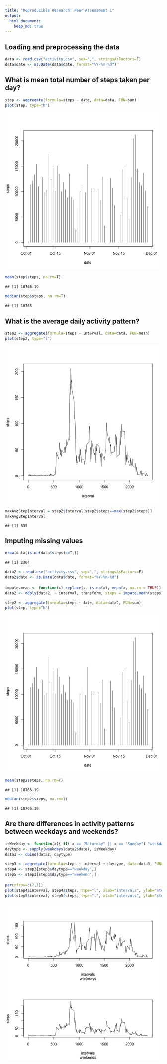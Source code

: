 ```yaml
---
title: "Reproducible Research: Peer Assessment 1"
output: 
  html_document:
    keep_md: true
---
```



## Loading and preprocessing the data


```r
data <- read.csv("activity.csv", sep=",", stringsAsFactors=F)
data$date <- as.Date(data$date, format="%Y-%m-%d")
```

## What is mean total number of steps taken per day?

```r
step <- aggregate(formula=steps ~ date, data=data, FUN=sum)
plot(step, type="h")
```

![plot of chunk hist](figure/hist-1.png) 



```r
mean(step$steps, na.rm=T)
```

```
## [1] 10766.19
```


```r
median(step$steps, na.rm=T)
```

```
## [1] 10765
```

## What is the average daily activity pattern?  

```r
step2 <- aggregate(formula=steps ~ interval, data=data, FUN=mean)  
plot(step2, type="l")  
```

![plot of chunk line](figure/line-1.png) 

```r
maxAvgStepInterval = step2$interval[step2$steps==max(step2$steps)]
maxAvgStepInterval
```

```
## [1] 835
```

## Imputing missing values


```r
nrow(data[is.na(data$steps)==T,])
```

```
## [1] 2304
```

```r
data2 <- read.csv("activity.csv", sep=",", stringsAsFactors=F)
data2$date <- as.Date(data$date, format="%Y-%m-%d")

impute.mean <- function(x) replace(x, is.na(x), mean(x, na.rm = TRUE))
data2 <- ddply(data2, ~ interval, transform, steps = impute.mean(steps))
```

```r
step2 <- aggregate(formula=steps ~ date, data=data2, FUN=sum)
plot(step, type="h")
```

![plot of chunk hist2](figure/hist2-1.png) 

```r
mean(step2$steps, na.rm=T)
```

```
## [1] 10766.19
```


```r
median(step2$steps, na.rm=T)
```

```
## [1] 10766.19
```

## Are there differences in activity patterns between weekdays and weekends?

```r
isWeekday <- function(x){ if( x == "Saturday" || x == "Sunday") "weekday" else "weekend"}
daytype <- sapply(weekdays(data2$date), isWeekday)
data3 <- cbind(data2, daytype)
```

```r
step3 <- aggregate(formula=steps ~ interval + daytype, data=data3, FUN=mean)
step4 <- step3[step3$daytype=="weekday",]
step5 <- step3[step3$daytype=="weekend",]

par(mfrow=c(2,1))
plot(step4$interval, step4$steps, type="l", xlab="intervals", ylab="steps", sub="weekdays")
plot(step5$interval, step5$steps, type="l", xlab="intervals", ylab="steps", sub="weekends")
```

![plot of chunk diffs2](figure/diffs2-1.png) 

